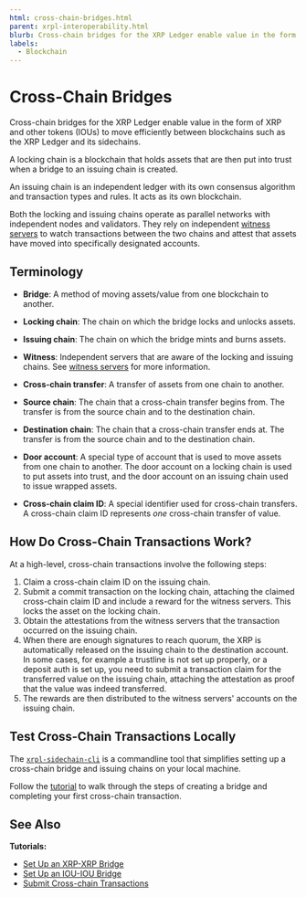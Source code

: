 ```yaml
---
html: cross-chain-bridges.html
parent: xrpl-interoperability.html
blurb: Cross-chain bridges for the XRP Ledger enable value in the form of XRP and other tokens (IOUs) to move efficiently between blockchains.
labels:
  - Blockchain
---
```

# Cross-Chain Bridges

Cross-chain bridges for the XRP Ledger enable value in the form of XRP and other tokens (IOUs) to move efficiently between blockchains such as the XRP Ledger and its sidechains.

A locking chain is a blockchain that holds assets that are then put into trust when a bridge to an issuing chain is created.

An issuing chain is an independent ledger with its own consensus algorithm and transaction types and rules. It acts as its own blockchain.

Both the locking and issuing chains operate as parallel networks with independent nodes and validators. They rely on independent [witness servers](witness-server.md) to watch transactions between the two chains and attest that assets have moved into specifically designated accounts.


## Terminology

- **Bridge**: A method of moving assets/value from one blockchain to another.

- **Locking chain**: The chain on which the bridge locks and unlocks assets.

- **Issuing chain**: The chain on which the bridge mints and burns assets.

- **Witness**: Independent servers that are aware of the locking and issuing chains. See [witness servers](witness-server.md) for more information.

- **Cross-chain transfer**: A transfer of assets from one chain to another.

- **Source chain**: The chain that a cross-chain transfer begins from. The transfer is from the source chain and to the destination chain.

- **Destination chain**: The chain that a cross-chain transfer ends at. The transfer is from the source chain and to the destination chain.

- **Door account**: A special type of account that is used to move assets from one chain to another. The door account on a locking chain is used to put assets into trust, and the door account on an issuing chain used to issue wrapped assets. 

- **Cross-chain claim ID**: A special identifier used for cross-chain transfers. A cross-chain claim ID represents *one* cross-chain transfer of value.


## How Do Cross-Chain Transactions Work?
 
At a high-level, cross-chain transactions involve the following steps: 

1. Claim a cross-chain claim ID on the issuing chain.
2. Submit a commit transaction on the locking chain, attaching the claimed cross-chain claim ID and include a reward for the witness servers. This locks the asset on the locking chain.
3. Obtain the attestations from the witness servers that the transaction occurred on the issuing chain.
4. When there are enough signatures to reach quorum, the XRP is automatically released on the issuing chain to the destination account. In some cases, for example a trustline is not set up properly, or a deposit auth is set up, you need to submit a transaction claim for the transferred value on the issuing chain, attaching the attestation as proof that the value was indeed transferred.
5. The rewards are then distributed to the witness servers' accounts on the issuing chain.


## Test Cross-Chain Transactions Locally

The [`xrpl-sidechain-cli`](https://github.com/XRPLF/sidechain-cli) is a commandline tool that simplifies setting up a cross-chain bridge and issuing chains on your local machine. 

Follow the [tutorial](https://github.com/XRPLF/sidechain-cli/blob/main/scripts/tutorial.sh) to walk through the steps of creating a bridge and completing your first cross-chain transaction. 


## See Also

**Tutorials:**
- [Set Up an XRP-XRP Bridge](tutorials/set-up-xrp-xrp-bridge.md)
- [Set Up an IOU-IOU Bridge](tutorials/set-up-iou-iou-bridge.md)
- [Submit Cross-chain Transactions](tutorials/submit-cross-chain-transaction.md)
 